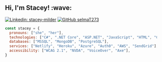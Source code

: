 <h2> Hi, I'm Stacey! :wave: </h2>

[![Linkedin: stacey-milder](https://img.shields.io/badge/-stacey.milder-blue?style=flat-square&logo=Linkedin&logoColor=white&link=https://www.linkedin.com/in/stacey-milder/)](https://www.linkedin.com/in/stacey-milder/)
[![GitHub selmaT273](https://img.shields.io/github/followers/selmaT273?label=follow&style=social)](https://github.com/selmat273)

```javascript
const stacey = {
  pronouns: ["she", "her"],
  technologies: ["C#", ".NET Core", "ASP.NET", "JavaScript", "HTML", "CSS", "React", "Node", "React Native", "Git", "GitHub", "xUnit", "Bootstrap", "MUI", "Jest", "Docker"],
  databases: ["MSSQL", "MongoDB", "PostgreSQL"],
  services: ["Netlify", "Heroku", "Azure", "Auth0", "AWS", "SendGrid"],
  accessibility: ["WCAG 2.1", "NVDA", "VoiceOver", "Axe"],
}
```
